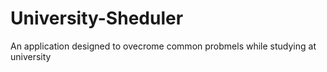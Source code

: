 # University-Sheduler
An application designed to ovecrome common probmels while studying at university
